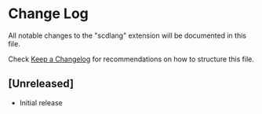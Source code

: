 # Change Log

All notable changes to the "scdlang" extension will be documented in this file.

Check [Keep a Changelog](http://keepachangelog.com/) for recommendations on how to structure this file.

## [Unreleased]

- Initial release